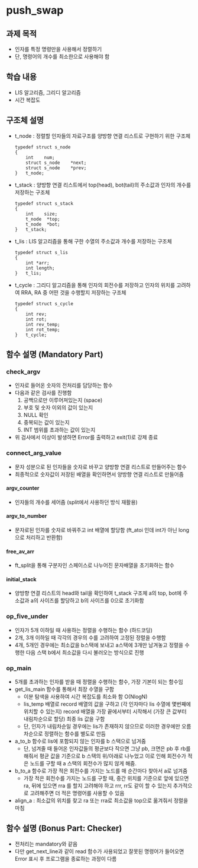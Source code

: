 # push_swap

## 과제 목적

- 인자를 특정 명령만을 사용해서 정렬하기
- 단, 명령어의 개수를 최소한으로 사용해야 함

## 학습 내용

- LIS 알고리즘, 그리디 알고리즘
- 시간 복잡도

## 구조체 설명

- t_node : 정렬할 인자들의 자료구조를 양방향 연결 리스트로 구현하기 위한 구조체
    
    ```
    typedef struct s_node
    {
    	int    num;
    	struct s_node    *next;
    	struct s_node    *prev;
    }	t_node;
    ```
    
- t_stack : 양방향 연결 리스트에서 top(head), bot(tail)의 주소값과 인자의 개수를 저장하는 구조체
    
    ```
    typedef struct s_stack
    {
    	int    size;
    	t_node	*top;
    	t_node	*bot;
    }	t_stack;
    ```
    
- t_lis : LIS 알고리즘을 통해 구한 수열의 주소값과 개수를 저장하는 구조체
    
    ```
    typedef struct s_lis
    {
    	int *arr;
    	int length;
    }	t_lis;
    ```
    
- t_cycle : 그리디 알고리즘을 통해 인자의 회전수를 저장하고 인자의 위치를 고려하여 RRA, RA 중 어떤 것을 수행할지 저장하는 구조체
    
    ```
    typedef struct s_cycle
    {
    	int	rev;
    	int	rot;
    	int	rev_temp;
    	int	rot_temp;
    }	t_cycle;
    ```
    
## 함수 설명 (Mandatory Part)

### check_argv

- 인자로 들어온 숫자의 전처리를 담당하는 함수
- 다음과 같은 검사를 진행함
  1. 공백으로만 이루어져있는지 (space)
  2. 부호 및 숫자 이외의 값이 있는지
  3. NULL 확인
  4. 중복되는 값이 있는지
  5. INT 범위를 초과하는 값이 있는지
- 위 검사에서 이상이 발생하면 Error를 출력하고 exit(1)로 강제 종료

### connect_arg_value

- 문자 성분으로 된 인자들을 숫자로 바꾸고 양방향 연결 리스트로 만들어주는 함수
- 최종적으로 숫자값이 저장된 배열을 확인하면서 양방향 연결 리스트로 만들어줌

#### argv_counter

- 인자들의 개수를 세어줌 (split에서 사용하던 방식 재활용)

#### argv_to_number

- 문자로된 인자를 숫자로 바꿔주고 int 배열에 할당함 (ft_atoi 인데 int가 아닌 long으로 처리하고 반환함)

#### free_av_arr
- ft_split을 통해 구분자인 스페이스로 나누어진 문자배열을 초기화하는 함수


#### initial_stack

- 양방향 연결 리스트의 head와 tail을 확인하여 t_stack 구조체 a의 top, bot에 주소값과 a의 사이즈를 할당하고 b의 사이즈를 0으로 초기화함

### op_five_under

- 인자가 5개 이하일 때 사용하는 정렬을 수행하는 함수 (하드코딩)
- 2개, 3개 이하일 때 각각의 경우의 수를 고려하여 고정된 정렬을 수행함
- 4개, 5개인 경우에는 최소값을 b스택에 보내고 a스택에 3개만 남겨놓고 정렬을 수행한 다음 스택 b에서 최소값을 다시 불러오는 방식으로 진행

### op_main

- 5개를 초과하는 인자를 받을 때 정렬을 수행하는 함수, 가장 기본이 되는 함수임
- get_lis_main 함수를 통해서 최장 수열을 구함
    - 이분 탐색을 사용하여 시간 복잡도를 최소화 함 O(NlogN)
    - lis_temp 배열로 record 배열의 값을 구하고 (각 인자마다 lis 수열에 몇번째에 위치할 수 있는지) record 배열을 가장 끝에서부터 시작해서 (가장 큰 값부터 내림차순으로 할당) 최종 lis 값을 구함
    - 단, 인자가 내림차순일 경우에는 lis가 존재하지 않으므로 이러한 경우에만 오름차순으로 정렬하는 함수를 별도로 만듬
- a_to_b 함수로 lis에 포함되지 않는 인자를 b 스택으로 넘겨줌
    - 단, 넘겨줄 때 들어온 인자값들의 평균보다 작으면 그냥 pb, 크면은 pb 후 rb를 해줘서 평균 값을 기준으로 b 스택의 위/아래로 나누었고 이로 인해 회전수가 적은 노드를 구할 때 a 스택의 회전수가 많지 않게 해줌.
- b_to_a 함수로 가장 적은 회전수를 가지는 노드를 매 순간마다 찾아서 a로 넘겨줌
    - 가장 적은 회전수를 가지는 노드를 구할 때, 중간 위치를 기준으로 앞에 있으면 ra, 뒤에 있으면 rra 를 할지 고려해야 하고 rrr, rr도 같이 할 수 있는지 추가적으로 고려해주면 더 적은 명령어를 사용할 수 있음
- align_a : 최소값의 위치를 찾고 ra 또는 rra로 최소값을 top으로 옮겨줘서 정렬을 마침

## 함수 설명 (Bonus Part: Checker)

- 전처리는 mandatory와 같음
- 다만 get_next_line과 같이 read 함수가 사용되었고 잘못된 명령어가 들어오면 Error 표시 후 프로그램을 종료하는 과정이 다름
